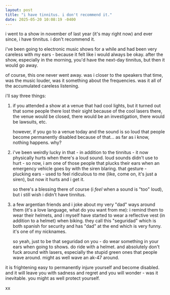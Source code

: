 ```yaml
---
layout: post
title: "i have tinnitus. i don't recommend it."
date: 2025-05-20 10:08:19 -0400
---
```


i went to a show in november of last year (it's may right now) and ever since, i have tinnitus. i don't recommend it.

i've been going to electronic music shows for a while and had been very careless with my ears - because it felt like i would always be okay. after the show, especially in the morning, you'd have the next-day tinnitus, but then it would go away.

of course, this one never went away. was i closer to the speakers that time, was the music louder, was it something about the frequencies. was it all of the accumulated careless listening.

i'll say three things:

1. if you attended a show at a venue that had cool lights, but it turned out that some people there lost their sight because of the cool lasers there, the venue would be closed, there would be an investigation, there would be lawsuits, etc.

    however, if you go to a venue today and the sound is so loud that people become permanently disabled because of that... as far as i know, nothing happens. why?

2. i've been weirdly lucky in that - in addition to the tinnitus - it now physically hurts when there's a loud sound. loud sounds didn't use to hurt - so now, i am one of those people that plucks their ears when an emergency vehicle goes by with the siren blaring. that gesture - plucking ears - used to feel ridiculous to me (like, come on, it's just a siren), but now it hurts and i get it.

    so there's a blessing there of course (i _feel_ when a sound is "too" loud), but i still wish i didn't have tinnitus.

3. a few argentian friends and i joke about my very "dad" ways around them (it's a love language, what do you want from me): i remind them to wear their helmets, and i myself have started to wear a reflective vest (in addition to a helmet) when biking. they call this "seguridad" which is both spanish for security and has "dad" at the end which is very funny. it's one of my nicknames.

    so yeah, just to be that seguridad on you - do wear something in your ears when going to shows. do ride with a helmet. and absolutely don't fuck around with lasers, especially the stupid green ones that people wave around. might as well wave an ak-47 around.

it is frightening easy to permanently injure yourself and become disabled. and it will leave you with sadness and regret and you will wonder - was it inevitable. you might as well protect yourself.

xx
